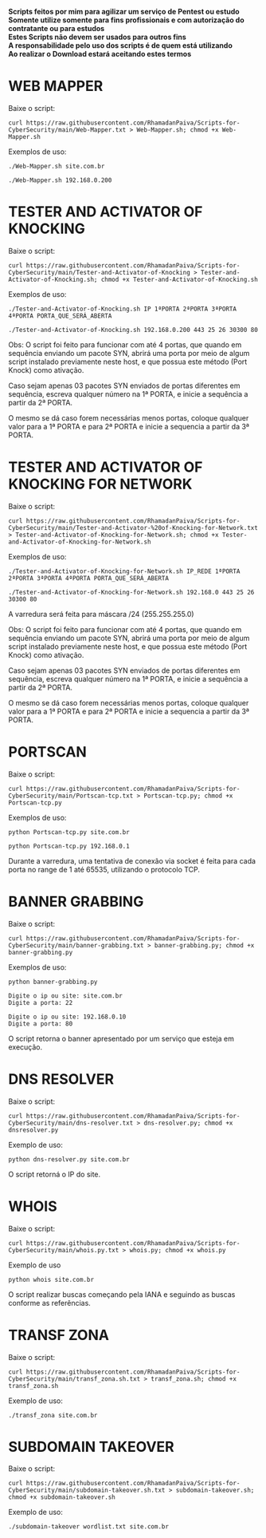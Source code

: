 **Scripts feitos por mim para agilizar um serviço de Pentest ou estudo**<br>
**Somente utilize somente para fins profissionais e com autorização do contratante ou para estudos**<br>
**Estes Scripts não devem ser usados para outros fins**<br>
**A responsabilidade pelo uso dos scripts é de quem está utilizando**<br>
**Ao realizar o Download estará aceitando estes termos**<br>


# WEB MAPPER

Baixe o script:
```
curl https://raw.githubusercontent.com/RhamadanPaiva/Scripts-for-CyberSecurity/main/Web-Mapper.txt > Web-Mapper.sh; chmod +x Web-Mapper.sh
```

Exemplos de uso:
```
./Web-Mapper.sh site.com.br
```
```
./Web-Mapper.sh 192.168.0.200
```

# TESTER AND ACTIVATOR OF KNOCKING

Baixe o script:
```
curl https://raw.githubusercontent.com/RhamadanPaiva/Scripts-for-CyberSecurity/main/Tester-and-Activator-of-Knocking > Tester-and-Activator-of-Knocking.sh; chmod +x Tester-and-Activator-of-Knocking.sh
```
Exemplos de uso:
```
./Tester-and-Activator-of-Knocking.sh IP 1ªPORTA 2ªPORTA 3ªPORTA 4ªPORTA PORTA_QUE_SERÁ_ABERTA
```
```
./Tester-and-Activator-of-Knocking.sh 192.168.0.200 443 25 26 30300 80
```

Obs: O script foi feito para funcionar com até 4 portas, que quando em sequência enviando um pacote SYN, abrirá uma porta por meio de algum script instalado previamente neste host, e que possua este método (Port Knock) como ativação.

Caso sejam apenas 03 pacotes SYN enviados de portas diferentes em sequência, escreva qualquer número na 1ª PORTA, e inicie a sequência a partir da 2ª PORTA.

O mesmo se dá caso forem necessárias menos portas, coloque qualquer valor para a 1ª PORTA e para 2ª PORTA e inicie a sequencia a partir da 3ª PORTA.

# TESTER AND ACTIVATOR OF KNOCKING FOR NETWORK

Baixe o script:
```
curl https://raw.githubusercontent.com/RhamadanPaiva/Scripts-for-CyberSecurity/main/Tester-and-Activator-%20of-Knocking-for-Network.txt > Tester-and-Activator-of-Knocking-for-Network.sh; chmod +x Tester-and-Activator-of-Knocking-for-Network.sh
```
Exemplos de uso:
```
./Tester-and-Activator-of-Knocking-for-Network.sh IP_REDE 1ªPORTA 2ªPORTA 3ªPORTA 4ªPORTA PORTA_QUE_SERÁ_ABERTA
```
```
./Tester-and-Activator-of-Knocking-for-Network.sh 192.168.0 443 25 26 30300 80
```

A varredura será feita para máscara /24 (255.255.255.0)

Obs: O script foi feito para funcionar com até 4 portas, que quando em sequência enviando um pacote SYN, abrirá uma porta por meio de algum script instalado previamente neste host, e que possua este método (Port Knock) como ativação.

Caso sejam apenas 03 pacotes SYN enviados de portas diferentes em sequência, escreva qualquer número na 1ª PORTA, e inicie a sequência a partir da 2ª PORTA.

O mesmo se dá caso forem necessárias menos portas, coloque qualquer valor para a 1ª PORTA e para 2ª PORTA e inicie a sequencia a partir da 3ª PORTA.


# PORTSCAN

Baixe o script:
```
curl https://raw.githubusercontent.com/RhamadanPaiva/Scripts-for-CyberSecurity/main/Portscan-tcp.txt > Portscan-tcp.py; chmod +x Portscan-tcp.py
```
Exemplos de uso:
```
python Portscan-tcp.py site.com.br
```
```
python Portscan-tcp.py 192.168.0.1
```

Durante a varredura, uma tentativa de conexão via socket é feita para cada porta no range de 1 até 65535, utilizando o protocolo TCP.

# BANNER GRABBING

Baixe o script:
```
curl https://raw.githubusercontent.com/RhamadanPaiva/Scripts-for-CyberSecurity/main/banner-grabbing.txt > banner-grabbing.py; chmod +x banner-grabbing.py
```
Exemplos de uso:
```
python banner-grabbing.py
```
```
Digite o ip ou site: site.com.br
Digite a porta: 22
```
```
Digite o ip ou site: 192.168.0.10
Digite a porta: 80
```
O script retorna o banner apresentado por um serviço que esteja em execução.

# DNS RESOLVER

Baixe o script:
```
curl https://raw.githubusercontent.com/RhamadanPaiva/Scripts-for-CyberSecurity/main/dns-resolver.txt > dns-resolver.py; chmod +x dnsresolver.py
```
Exemplo de uso:
```
python dns-resolver.py site.com.br
```

O script retorná o IP do site.

# WHOIS

Baixe o script:
```
curl https://raw.githubusercontent.com/RhamadanPaiva/Scripts-for-CyberSecurity/main/whois.py.txt > whois.py; chmod +x whois.py
```

Exemplo de uso
```
python whois site.com.br
```
O script realizar buscas começando pela IANA e seguindo as buscas conforme as referências.


# TRANSF ZONA

Baixe o script:
```
curl https://raw.githubusercontent.com/RhamadanPaiva/Scripts-for-CyberSecurity/main/transf_zona.sh.txt > transf_zona.sh; chmod +x transf_zona.sh
```

Exemplo de uso:
```
./transf_zona site.com.br
```


# SUBDOMAIN TAKEOVER

Baixe o script:
```
curl https://raw.githubusercontent.com/RhamadanPaiva/Scripts-for-CyberSecurity/main/subdomain-takeover.sh.txt > subdomain-takeover.sh; chmod +x subdomain-takeover.sh
```

Exemplo de uso:
```
./subdomain-takeover wordlist.txt site.com.br
```
